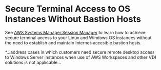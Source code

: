 # Secure Terminal Access to OS Instances Without Bastion Hosts

See [AWS Systems Manager Session Manager](https://docs.aws.amazon.com/systems-manager/latest/userguide/session-manager.html) to learn how to achieve secure terminal access to your Linux and Windows OS instances without the need to establish and maintain Internet-accesible bastion hosts.

*...address cases in which customers need secure remote desktop access to Windows Server instances when use of AWS Workspaces and other VDI solutions is not applicable...
